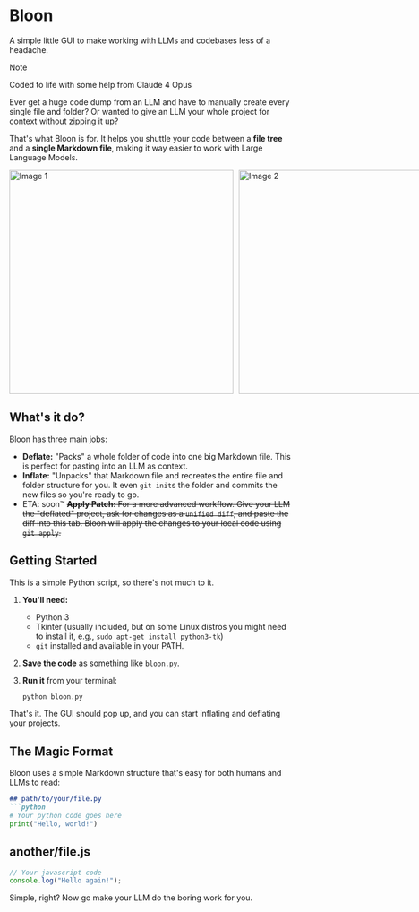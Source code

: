 # Bloon

A simple little GUI to make working with LLMs and codebases less of a headache.

> [!NOTE]
> Coded to life with some help from Claude 4 Opus

Ever get a huge code dump from an LLM and have to manually create every single file and folder? Or wanted to give an LLM your whole project for context without zipping it up?

That's what Bloon is for. It helps you shuttle your code between a **file tree** and a **single Markdown file**, making it way easier to work with Large Language Models.

<div style="display: flex; gap: 10px; align-items: center;">
  <img src="https://i.postimg.cc/7LcY53qt/inflate.png" alt="Image 1" width="400" />
  <img src="https://i.postimg.cc/50C9LX04/deflate.png" alt="Image 2" width="400" />
  <!-- <img src="https://i.postimg.cc/VvPfRzrj/patch.png" alt="Image 3" width="400" /> -->
</div>

## What's it do?

Bloon has three main jobs:

*   **Deflate:** "Packs" a whole folder of code into one big Markdown file. This is perfect for pasting into an LLM as context.
*   **Inflate:** "Unpacks" that Markdown file and recreates the entire file and folder structure for you. It even `git init`s the folder and commits the new files so you're ready to go.
*   ETA: soon™ ~~**Apply Patch:** For a more advanced workflow. Give your LLM the "deflated" project, ask for changes as a `unified diff`, and paste the diff into this tab. Bloon will apply the changes to your local code using `git apply`.~~

## Getting Started

This is a simple Python script, so there's not much to it.

1.  **You'll need:**
    *   Python 3
    *   Tkinter (usually included, but on some Linux distros you might need to install it, e.g., `sudo apt-get install python3-tk`)
    *   `git` installed and available in your PATH.

2.  **Save the code** as something like `bloon.py`.

3.  **Run it** from your terminal:
    ```bash
    python bloon.py
    ```

That's it. The GUI should pop up, and you can start inflating and deflating your projects.

## The Magic Format

Bloon uses a simple Markdown structure that's easy for both humans and LLMs to read:

```markdown
## path/to/your/file.py
```python
# Your python code goes here
print("Hello, world!")
```

## another/file.js
```javascript
// Your javascript code
console.log("Hello again!");
```

Simple, right? Now go make your LLM do the boring work for you.
